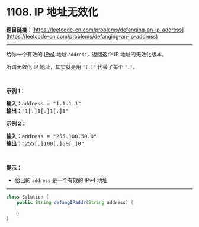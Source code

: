 # 1108. IP 地址无效化

**题目链接：**[https://leetcode-cn.com/problems/defanging-an-ip-address](https://leetcode-cn.com/problems/defanging-an-ip-address)

---

<div class="content__1Y2H">
 <div class="notranslate">
  <p>给你一个有效的 <a href="https://baike.baidu.com/item/IPv4">IPv4</a> 地址&nbsp;<code>address</code>，返回这个 IP 地址的无效化版本。</p> 
  <p>所谓无效化&nbsp;IP 地址，其实就是用&nbsp;<code>"[.]"</code>&nbsp;代替了每个 <code>"."</code>。</p> 
  <p>&nbsp;</p> 
  <p><strong>示例 1：</strong></p> 
  <pre class="language-text"><strong>输入：</strong>address = "1.1.1.1"
<strong>输出：</strong>"1[.]1[.]1[.]1"
</pre> 
  <p><strong>示例 2：</strong></p> 
  <pre class="language-text"><strong>输入：</strong>address = "255.100.50.0"
<strong>输出：</strong>"255[.]100[.]50[.]0"
</pre> 
  <p>&nbsp;</p> 
  <p><strong>提示：</strong></p> 
  <ul> 
   <li>给出的&nbsp;<code>address</code>&nbsp;是一个有效的 IPv4 地址</li> 
  </ul> 
 </div>
</div>

---

```java
class Solution {
    public String defangIPaddr(String address) {
        
    }
}
```